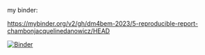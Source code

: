 my binder:

https://mybinder.org/v2/gh/dm4bem-2023/5-reproducible-report-chambonjacquelinedanowicz/HEAD

[![Binder](https://mybinder.org/badge_logo.svg)](https://mybinder.org/v2/gh/dm4bem-2023/5-reproducible-report-chambonjacquelinedanowicz/HEAD)


